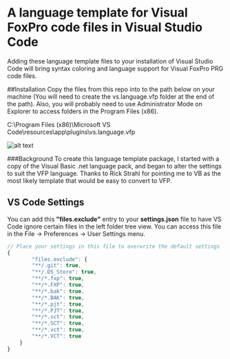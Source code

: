 # A language template for Visual FoxPro code files in Visual Studio Code
Adding these language template files to your installation of Visual Studio Code will bring syntax coloring and language support for Visual FoxPro PRG code files.

##Installation
Copy the files from this repo into to the path below on your machine (You will need to create the vs.language.vfp folder at the end of the path). Also, you will probably need to use Administrator Mode on Explorer to access folders in the Program Files (x86). 

C:\Program Files (x86)\Microsoft VS Code\resources\app\plugins\vs.language.vfp

![alt text](http://content.screencast.com/users/MattSlay/folders/Snagit/media/2c68d695-a94e-48a7-ab57-bfaff421470e/10.04.2015-17.03.png "screenshot")


###Background
To create this language template package, I started with a copy of the Visual Basic .net language pack, and began to alter the settings to suit the VFP language. Thanks to Rick Strahl for pointing me to VB as the most likely template that would be easy to convert to VFP.

## VS Code Settings

You can add this **"files.exclude"** entry to your **settings.json** file to have VS Code ignore certain files in the left folder tree view. You can access this file in the File -> Preferences -> User Settings menu.

```javascript
// Place your settings in this file to overwrite the default settings
{
		"files.exclude": {
		"**/.git": true,
		"**/.DS_Store": true,
		"**/*.fxp": true,
		"**/*.FXP": true,
		"**/*.bak": true,
		"**/*.BAK": true,
		"**/*.pjt": true,
		"**/*.PJT": true,
		"**/*.sct": true,
		"**/*.SCT": true,
		"**/*.vct": true,
		"**/*.VCT": true
	}
}
```
